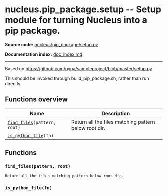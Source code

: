 # nucleus.pip_package.setup -- Setup module for turning Nucleus into a pip package.
**Source code:** [nucleus/pip_package/setup.py](https://github.com/google/nucleus/tree/master/nucleus/pip_package/setup.py)

**Documentation index:** [doc_index.md](../../doc_index.md)

---
Based on
https://github.com/pypa/sampleproject/blob/master/setup.py

This should be invoked through build_pip_package.sh, rather than run
directly.

## Functions overview
Name | Description
-----|------------
[`find_files`](#find_files)`(pattern, root)` | Return all the files matching pattern below root dir.
[`is_python_file`](#is_python_file)`(fn)` | 

## Functions
<a name="find_files"></a>
### `find_files(pattern, root)`
```
Return all the files matching pattern below root dir.
```

<a name="is_python_file"></a>
### `is_python_file(fn)`


